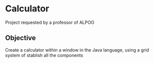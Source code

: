 # Calculator

Project requested by a professor of ALPOO

## Objective
Create a calculator within a window in the Java language, using a grid system of stablish all the components

